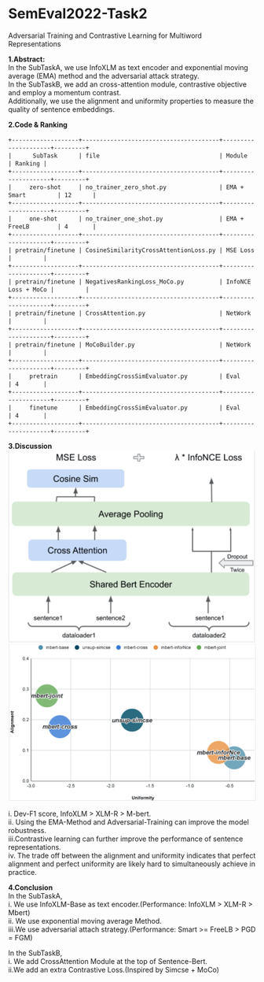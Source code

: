 # SemEval2022-Task2
Adversarial Training and Contrastive Learning for Multiword Representations  
  
**1.Abstract:**      
In the SubTaskA, we use InfoXLM as text encoder and exponential moving average (EMA) method and the adversarial attack strategy.    
In the SubTaskB, we add an cross-attention module, contrastive objective and employ a momentum contrast.    
Additionally, we use the alignment and uniformity properties to measure the quality of sentence embeddings.    
  
**2.Code & Ranking**   
```
+-------------------+---------------------------------------+---------------------+---------+
|      SubTask      | file                                  | Module              | Ranking |
+-------------------+---------------------------------------+---------------------+---------+
|     zero-shot     | no_trainer_zero_shot.py               | EMA + Smart         | 12      |
+-------------------+---------------------------------------+---------------------+---------+
|     one-shot      | no_trainer_one_shot.py                | EMA + FreeLB        | 4       |
+-------------------+---------------------------------------+---------------------+---------+
| pretrain/finetune | CosineSimilarityCrossAttentionLoss.py | MSE Loss            |         |
+-------------------+---------------------------------------+---------------------+---------+
| pretrain/finetune | NegativesRankingLoss_MoCo.py          | InfoNCE Loss + MoCo |         |
+-------------------+---------------------------------------+---------------------+---------+
| pretrain/finetune | CrossAttention.py                     | NetWork             |         | 
+-------------------+---------------------------------------+---------------------+---------+
| pretrain/finetune | MoCoBuilder.py                        | NetWork             |         |
+-------------------+---------------------------------------+---------------------+---------+
|     pretrain      | EmbeddingCrossSimEvaluator.py         | Eval                | 4       |
+-------------------+---------------------------------------+---------------------+---------+
|     finetune      | EmbeddingCrossSimEvaluator.py         | Eval                | 4       |
+-------------------+---------------------------------------+---------------------+---------+
```

**3.Discussion**  
![](./paper/model.jpg)  
![](./paper/AandU.jpg) 

i.  Dev-F1 score, InfoXLM > XLM-R > M-bert.       
ii. Using the EMA-Method and Adversarial-Training can improve the model robustness.    
iii.Contrastive learning can further improve the performance of sentence representations.   
iv. The trade off between the alignment and uniformity indicates that perfect alignment and perfect uniformity are likely hard to simultaneously achieve in practice.  
  
**4.Conclusion**  
In the SubTaskA,   
i.  We use InfoXLM-Base as text encoder.(Performance: InfoXLM > XLM-R > Mbert)   
ii. We use exponential moving average Method.  
iii.We use adversarial attach strategy.(Performance: Smart >= FreeLB > PGD = FGM)  
   
In the SubTaskB,  
i. We add CrossAttention Module at the top of Sentence-Bert.  
ii.We add an extra Contrastive Loss.(Inspired by Simcse + MoCo)   